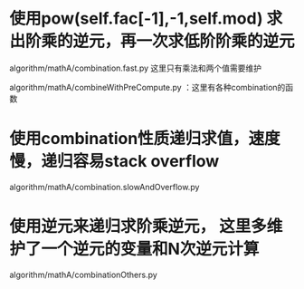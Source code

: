 
# 使用pow(self.fac[-1],-1,self.mod) 求出阶乘的逆元，再一次求低阶阶乘的逆元
algorithm/mathA/combination.fast.py
这里只有乘法和两个值需要维护

algorithm/mathA/combineWithPreCompute.py ：这里有各种combination的函数


# 使用combination性质递归求值，速度慢，递归容易stack overflow
algorithm/mathA/combination.slowAndOverflow.py

# 使用逆元来递归求阶乘逆元， 这里多维护了一个逆元的变量和N次逆元计算
algorithm/mathA/combinationOthers.py
